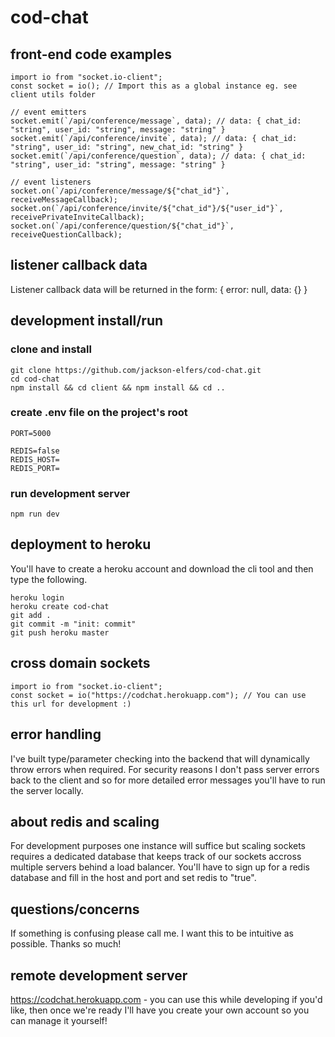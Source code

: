 # cod-chat

## front-end code examples

```
import io from "socket.io-client";
const socket = io(); // Import this as a global instance eg. see client utils folder

// event emitters
socket.emit(`/api/conference/message`, data); // data: { chat_id: "string", user_id: "string", message: "string" }
socket.emit(`/api/conference/invite`, data); // data: { chat_id: "string", user_id: "string", new_chat_id: "string" }
socket.emit(`/api/conference/question`, data); // data: { chat_id: "string", user_id: "string", message: "string" }

// event listeners
socket.on(`/api/conference/message/${"chat_id"}`, receiveMessageCallback);
socket.on(`/api/conference/invite/${"chat_id"}/${"user_id"}`, receivePrivateInviteCallback);
socket.on(`/api/conference/question/${"chat_id"}`, receiveQuestionCallback);
```

## listener callback data

Listener callback data will be returned in the form: { error: null, data: {} }

## development install/run

### clone and install

```
git clone https://github.com/jackson-elfers/cod-chat.git
cd cod-chat
npm install && cd client && npm install && cd ..
```

### create .env file on the project's root

```
PORT=5000

REDIS=false
REDIS_HOST=
REDIS_PORT=
```

### run development server

```
npm run dev
```

## deployment to heroku

You'll have to create a heroku account and download the cli tool and then type the following.

```
heroku login
heroku create cod-chat
git add .
git commit -m "init: commit"
git push heroku master
```

## cross domain sockets

```
import io from "socket.io-client";
const socket = io("https://codchat.herokuapp.com"); // You can use this url for development :)
```

## error handling

I've built type/parameter checking into the backend that will dynamically throw errors when
required. For security reasons I don't pass server errors back to the client and so for more detailed
error messages you'll have to run the server locally.

## about redis and scaling

For development purposes one instance will suffice but scaling sockets requires a dedicated database that
keeps track of our sockets accross multiple servers behind a load balancer. You'll have to sign up for a
redis database and fill in the host and port and set redis to "true".

## questions/concerns

If something is confusing please call me. I want this to be intuitive as possible. Thanks so much!

## remote development server

https://codchat.herokuapp.com - you can use this while developing if you'd like, then once we're
ready I'll have you create your own account so you can manage it yourself!
